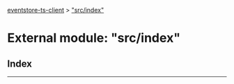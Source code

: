 [eventstore-ts-client](../README.md) > ["src/index"](../modules/_src_index_.md)

# External module: "src/index"

## Index

---

